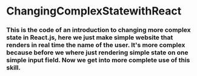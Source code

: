 # ChangingComplexStatewithReact

### This is the code of an introduction to changing more complex state in React.js, here we just make simple website that renders in real time the name of the user. It's more complex because before we where just rendering simple state on one simple input field. Now we get into more complete use of this skill.

